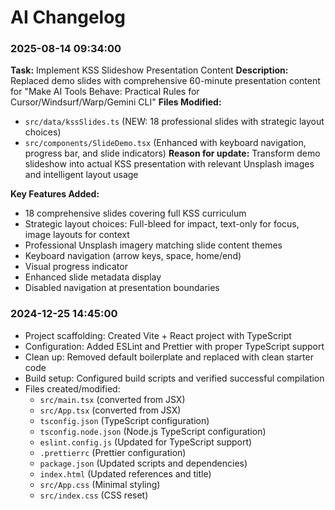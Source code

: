 # AI Changelog

### 2025-08-14 09:34:00
**Task:** Implement KSS Slideshow Presentation Content
**Description:** Replaced demo slides with comprehensive 60-minute presentation content for "Make AI Tools Behave: Practical Rules for Cursor/Windsurf/Warp/Gemini CLI"
**Files Modified:**
- `src/data/kssSlides.ts` (NEW: 18 professional slides with strategic layout choices)
- `src/components/SlideDemo.tsx` (Enhanced with keyboard navigation, progress bar, and slide indicators)
**Reason for update:** Transform demo slideshow into actual KSS presentation with relevant Unsplash images and intelligent layout usage

**Key Features Added:**
- 18 comprehensive slides covering full KSS curriculum
- Strategic layout choices: Full-bleed for impact, text-only for focus, image layouts for context
- Professional Unsplash imagery matching slide content themes
- Keyboard navigation (arrow keys, space, home/end)
- Visual progress indicator
- Enhanced slide metadata display
- Disabled navigation at presentation boundaries

### 2024-12-25 14:45:00
- Project scaffolding: Created Vite + React project with TypeScript
- Configuration: Added ESLint and Prettier with proper TypeScript support
- Clean up: Removed default boilerplate and replaced with clean starter code
- Build setup: Configured build scripts and verified successful compilation
- Files created/modified:
  - `src/main.tsx` (converted from JSX)
  - `src/App.tsx` (converted from JSX)
  - `tsconfig.json` (TypeScript configuration)
  - `tsconfig.node.json` (Node.js TypeScript configuration)
  - `eslint.config.js` (Updated for TypeScript support)
  - `.prettierrc` (Prettier configuration)
  - `package.json` (Updated scripts and dependencies)
  - `index.html` (Updated references and title)
  - `src/App.css` (Minimal styling)
  - `src/index.css` (CSS reset)
